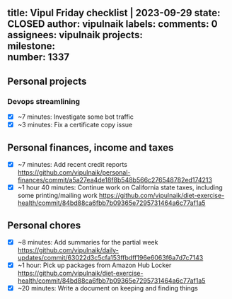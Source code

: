 title:	Vipul Friday checklist | 2023-09-29
state:	CLOSED
author:	vipulnaik
labels:	
comments:	0
assignees:	vipulnaik
projects:	
milestone:	
number:	1337
--
## Personal projects

### Devops streamlining

- [x] ~7 minutes: Investigate some bot traffic
- [x] ~3 minutes: Fix a certificate copy issue 

## Personal finances, income and taxes

- [x] ~7 minutes: Add recent credit reports https://github.com/vipulnaik/personal-finances/commit/a5a27ea4de18f8b548b566c276548782ed174213
- [x] ~1 hour 40 minutes: Continue work on California state taxes, including some printing/mailing work https://github.com/vipulnaik/diet-exercise-health/commit/84bd88ca6fbb7b09365e7295731464a6c77af1a5

## Personal chores

- [x] ~8 minutes: Add summaries for the partial week https://github.com/vipulnaik/daily-updates/commit/63022d3c5cfa153ffbdff196e6063f6a7d7c7143
- [x] ~1 hour: Pick up packages from Amazon Hub Locker https://github.com/vipulnaik/diet-exercise-health/commit/84bd88ca6fbb7b09365e7295731464a6c77af1a5
- [x] ~20 minutes: Write a document on keeping and finding things
